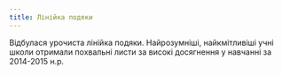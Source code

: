 ```yaml
---
title: Лінійка подяки
---
```


Відбулася урочиста лінійка подяки. Найрозумніші, найкмітливіші учні школи отримали похвальні листи за високі досягнення у навчанні за 2014-2015 н.р.

<slideshow id="72157657759168910"></slideshow>
